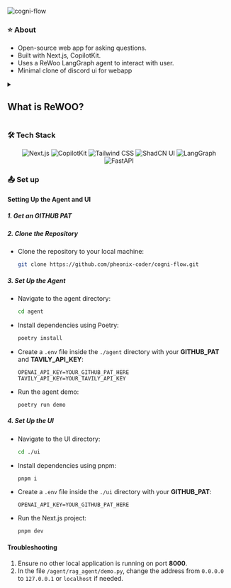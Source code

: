 ![cogni-flow](https://socialify.git.ci/pheonix-coder/cogni-flow/image?custom_description=QnA+AI+webapp+using+ReWoo+Agent&description=1&font=KoHo&name=1&owner=1&pattern=Overlapping+Hexagons&theme=Light)


### ⭐ About  

- Open-source web app for asking questions.  
- Built with Next.js, CopilotKit.  
- Uses a ReWoo LangGraph agent to interact with user.
- Minimal clone of discord ui for webapp

<details>
<summary><h2>What is ReWOO?</h2></summary>

ReWOO is an agent architecture designed to improve efficiency and simplify fine-tuning for tool use in AI systems. It features three main modules:

![image](https://github.com/user-attachments/assets/6745dd30-3470-4719-94aa-29357a301579)

### 🧠 Planner
- Generates a step-by-step plan in the following format:
  ```
  Plan: <reasoning>
  #E1 = Tool[argument for tool]
  Plan: <reasoning>
  #E2 = Tool[argument for tool with #E1 variable substitution]
  ...
  ```
- Leverages **variable substitution** to avoid redundant calls to the Planner LLM.

### Worker
- Executes the tools using the arguments provided by the Planner.

### 🧠 Solver
- Generates the final answer for the original task using the observations from the Worker.

Modules marked with a 🧠 emoji involve an LLM call. By consolidating tool usage planning, ReWOO reduces token consumption and execution time compared to ReACT-style architectures.

</details>

<!-- ### :movie_camera: Demo

[![YouTube](http://i.ytimg.com/vi/<id>/hqdefault.jpg)](https://www.youtube.com/watch?v=<id>) -->

### :hammer_and_wrench: Tech Stack

<p align="center">
  <img src="https://img.shields.io/badge/Next.js-black?logo=next.js" alt="Next.js" />
  <img src="https://img.shields.io/badge/CopilotKit-🪁-black" alt="CopilotKit" />
  <img src="https://img.shields.io/badge/Tailwind_CSS-38B2AC?logo=tailwind-css&logoColor=white" alt="Tailwind CSS" />
  <img src="https://img.shields.io/badge/ShadCN--UI-7F56D9" alt="ShadCN UI" />
  <img src="https://img.shields.io/badge/LangGraph-purple" alt="LangGraph" />
  <img src="https://img.shields.io/badge/FastAPI-blue" alt="FastAPI" />
</p>

### :outbox_tray: Set up

#### **Setting Up the Agent and UI**

##### **1. Get an GITHUB PAT**

##### **2. Clone the Repository**
- Clone the repository to your local machine:
   ```sh
   git clone https://github.com/pheonix-coder/cogni-flow.git
   ```

##### **3. Set Up the Agent**
- Navigate to the agent directory:
   ```sh
   cd agent
   ```
- Install dependencies using Poetry:
   ```sh
   poetry install
   ```
- Create a `.env` file inside the `./agent` directory with your **GITHUB_PAT** and **TAVILY_API_KEY**:
   ```
   OPENAI_API_KEY=YOUR_GITHUB_PAT_HERE
   TAVILY_API_KEY=YOUR_TAVILY_API_KEY
   ```
- Run the agent demo:
   ```sh
   poetry run demo
   ```

##### **4. Set Up the UI**
- Navigate to the UI directory:
   ```sh
   cd ./ui
   ```
- Install dependencies using pnpm:
   ```sh
   pnpm i
   ```
- Create a `.env` file inside the `./ui` directory with your **GITHUB_PAT**:
   ```
   OPENAI_API_KEY=YOUR_GITHUB_PAT_HERE
   ```
- Run the Next.js project:
   ```sh
   pnpm dev
   ```

#### **Troubleshooting**
1. Ensure no other local application is running on port **8000**.
2. In the file `/agent/rag_agent/demo.py`, change the address from `0.0.0.0` to `127.0.0.1` or `localhost` if needed.

